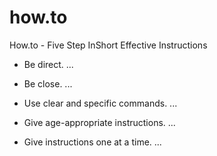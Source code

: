 # how.to
How.to - Five Step InShort Effective Instructions

* Be direct. ... 

* Be close. ... 

* Use clear and specific commands. ... 

* Give age-appropriate instructions. ... 

* Give instructions one at a time. ... 
